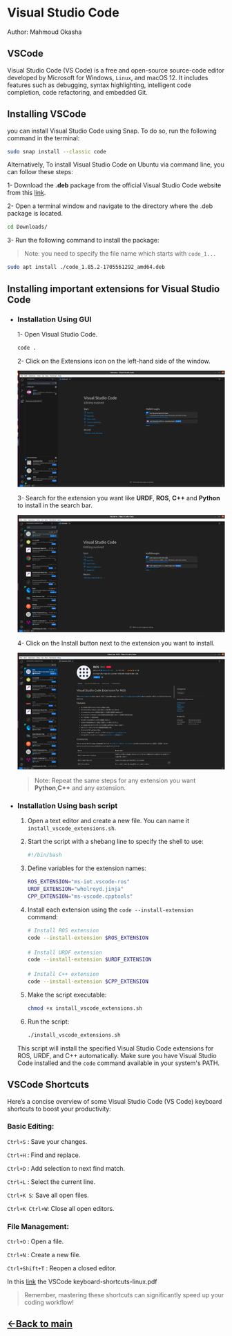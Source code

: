 # Visual Studio Code

Author: Mahmoud Okasha

## VSCode

Visual Studio Code (VS Code) is a free and open-source source-code editor developed by Microsoft for Windows, `Linux`, and macOS 12. It includes features such as debugging, syntax highlighting, intelligent code completion, code refactoring, and embedded Git.

## Installing VSCode

you can install Visual Studio Code using Snap. To do so, run the following command in the terminal:

```bash
sudo snap install --classic code
```

Alternatively, To install Visual Studio Code on Ubuntu via command line, you can follow these steps:

1- Download the **.deb** package from the official Visual Studio Code website from this [link](https://go.microsoft.com/fwlink/?LinkID=760868).

2- Open a terminal window and navigate to the directory where the .deb package is located.

```bash
cd Downloads/
```

3- Run the following command to install the package:

> Note: you need to specify the file name which starts with `code_1...`

```bash
sudo apt install ./code_1.85.2-1705561292_amd64.deb
```

## Installing important extensions for Visual Studio Code

- ### Installation Using GUI
    1- Open Visual Studio Code.

    ```bash
    code .
    ```

    2- Click on the Extensions icon on the left-hand side of the window.

    ![Extension icon](images/Screenshot%20from%202024-02-09%2002-20-38.png)

    3- Search for the extension you want like **URDF**, **ROS**, **C++** and **Python** to install in the search bar.

    ![ROS Extension icon](images/Screenshot%20from%202024-02-09%2002-24-18.png)

    4- Click on the Install button next to the extension you want to install.

    ![ROS Extension icon](images/Screenshot%20from%202024-02-09%2002-28-14.png)

    > Note: Repeat the same steps for any extension you want **Python**,**C++** and any extension.

- ### Installation Using bash script

  1. Open a text editor and create a new file. You can name it `install_vscode_extensions.sh`.

  2. Start the script with a shebang line to specify the shell to use:

     ```bash
     #!/bin/bash
     ```

  3. Define variables for the extension names:

     ```bash
     ROS_EXTENSION="ms-iot.vscode-ros"
     URDF_EXTENSION="wholroyd.jinja"
     CPP_EXTENSION="ms-vscode.cpptools"
     ```

  4. Install each extension using the `code --install-extension` command:

     ```bash
     # Install ROS extension
     code --install-extension $ROS_EXTENSION

     # Install URDF extension
     code --install-extension $URDF_EXTENSION

     # Install C++ extension
     code --install-extension $CPP_EXTENSION
     ```

  5. Make the script executable:

     ```bash
     chmod +x install_vscode_extensions.sh
     ```

  6. Run the script:
     ```bash
     ./install_vscode_extensions.sh
     ```

  This script will install the specified Visual Studio Code extensions for ROS, URDF, and C++ automatically. Make sure you have Visual Studio Code installed and the `code` command available in your system's PATH.

## VSCode Shortcuts

Here’s a concise overview of some Visual Studio Code (VS Code) keyboard shortcuts to boost your productivity:

### Basic Editing:

`Ctrl+S` : Save your changes.

`Ctrl+H` : Find and replace.

`Ctrl+D` : Add selection to next find match.

`Ctrl+L` : Select the current line.

`Ctrl+K S`: Save all open files.

`Ctrl+K Ctrl+W`: Close all open editors.

### File Management:

`Ctrl+O` : Open a file.

`Ctrl+N` : Create a new file.

`Ctrl+Shift+T` : Reopen a closed editor.

In this [link](https://code.visualstudio.com/shortcuts/keyboard-shortcuts-linux.pdf) the VSCode keyboard-shortcuts-linux.pdf

> Remember, mastering these shortcuts can significantly speed up your coding workflow!

## [<-Back to main](../README.md)
